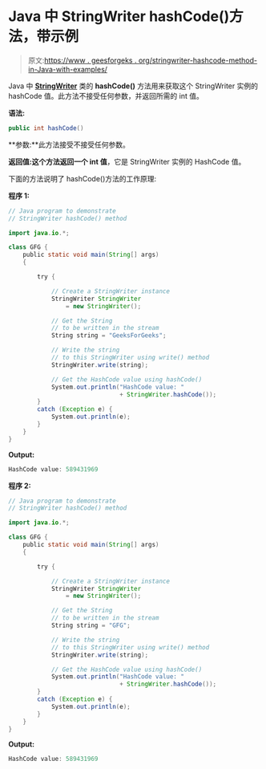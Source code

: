 # Java 中 StringWriter hashCode()方法，带示例

> 原文:[https://www . geesforgeks . org/stringwriter-hashcode-method-in-Java-with-examples/](https://www.geeksforgeeks.org/stringwriter-hashcode-method-in-java-with-examples/)

Java 中 **[StringWriter](https://www.geeksforgeeks.org/java-io-stringwriter-class-in-java/)** 类的 **hashCode()** 方法用来获取这个 StringWriter 实例的 hashCode 值。此方法不接受任何参数，并返回所需的 int 值。

**语法:**

```java
public int hashCode()
```

**参数:**此方法接受不接受任何参数。

**返回值:**这个方法返回**一个 int 值**，它是 StringWriter 实例的 HashCode 值。

下面的方法说明了 hashCode()方法的工作原理:

**程序 1:**

```java
// Java program to demonstrate
// StringWriter hashCode() method

import java.io.*;

class GFG {
    public static void main(String[] args)
    {

        try {

            // Create a StringWriter instance
            StringWriter StringWriter
                = new StringWriter();

            // Get the String
            // to be written in the stream
            String string = "GeeksForGeeks";

            // Write the string
            // to this StringWriter using write() method
            StringWriter.write(string);

            // Get the HashCode value using hashCode()
            System.out.println("HashCode value: "
                               + StringWriter.hashCode());
        }
        catch (Exception e) {
            System.out.println(e);
        }
    }
}
```

**Output:**

```java
HashCode value: 589431969

```

**程序 2:**

```java
// Java program to demonstrate
// StringWriter hashCode() method

import java.io.*;

class GFG {
    public static void main(String[] args)
    {

        try {

            // Create a StringWriter instance
            StringWriter StringWriter
                = new StringWriter();

            // Get the String
            // to be written in the stream
            String string = "GFG";

            // Write the string
            // to this StringWriter using write() method
            StringWriter.write(string);

            // Get the HashCode value using hashCode()
            System.out.println("HashCode value: "
                               + StringWriter.hashCode());
        }
        catch (Exception e) {
            System.out.println(e);
        }
    }
}
```

**Output:**

```java
HashCode value: 589431969

```